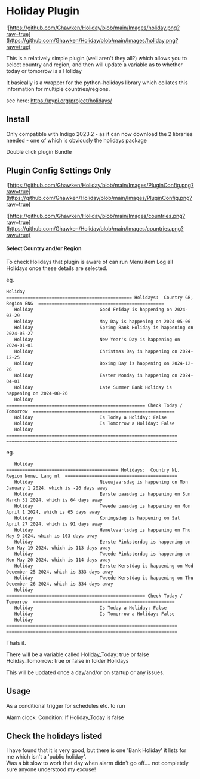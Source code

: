 # Holiday Plugin

![https://github.com/Ghawken/Holiday/blob/main/Images/holiday.png?raw=true](https://github.com/Ghawken/Holiday/blob/main/Images/holiday.png?raw=true)

This is a relatively simple plugin (well aren't they all?) which allows you to select country and region, and then will update a variable as to whether today or tomorrow is a Holiday

It basically is a wrapper for the python-holidays library which collates this information for multiple countries/regions.

see here:
https://pypi.org/project/holidays/

## Install

Only compatible with Indigo 2023.2 - as it can now download the 2 libraries needed - one of which is obviously the holidays package

Double click plugin Bundle

## Plugin Config Settings Only

![https://github.com/Ghawken/Holiday/blob/main/Images/PluginConfig.png?raw=true](https://github.com/Ghawken/Holiday/blob/main/Images/PluginConfig.png?raw=true)

![https://github.com/Ghawken/Holiday/blob/main/Images/countries.png?raw=true](https://github.com/Ghawken/Holiday/blob/main/Images/countries.png?raw=true)

#### Select Country and/or Region

To check Holidays that plugin is aware of can run Menu item
Log all Holidays once these details are selected.

eg.
``` 
Holiday                         =============================================== Holidays:  Country GB, Region ENG  ===============================================
   Holiday                         Good Friday is happening on 2024-03-29
   Holiday                         May Day is happening on 2024-05-06
   Holiday                         Spring Bank Holiday is happening on 2024-05-27
   Holiday                         New Year's Day is happening on 2024-01-01
   Holiday                         Christmas Day is happening on 2024-12-25
   Holiday                         Boxing Day is happening on 2024-12-26
   Holiday                         Easter Monday is happening on 2024-04-01
   Holiday                         Late Summer Bank Holiday is happening on 2024-08-26
   Holiday                         ==================================================== Check Today / Tomorrow  =====================================================
   Holiday                         Is Today a Holiday: False
   Holiday                         Is Tomorrow a Holiday: False
   Holiday                         ================================================================  ================================================================
```
eg.
```
   Holiday                         ========================================== Holidays:  Country NL, Region None, Lang nl  ==========================================
   Holiday                         Nieuwjaarsdag is happening on Mon January 1 2024, which is -26 days away
   Holiday                         Eerste paasdag is happening on Sun March 31 2024, which is 64 days away
   Holiday                         Tweede paasdag is happening on Mon April 1 2024, which is 65 days away
   Holiday                         Koningsdag is happening on Sat April 27 2024, which is 91 days away
   Holiday                         Hemelvaartsdag is happening on Thu May 9 2024, which is 103 days away
   Holiday                         Eerste Pinksterdag is happening on Sun May 19 2024, which is 113 days away
   Holiday                         Tweede Pinksterdag is happening on Mon May 20 2024, which is 114 days away
   Holiday                         Eerste Kerstdag is happening on Wed December 25 2024, which is 333 days away
   Holiday                         Tweede Kerstdag is happening on Thu December 26 2024, which is 334 days away
   Holiday                         ==================================================== Check Today / Tomorrow  =====================================================
   Holiday                         Is Today a Holiday: False
   Holiday                         Is Tomorrow a Holiday: False
   Holiday                         ================================================================  ================================================================

```

Thats it.

There will be a variable called
Holiday_Today:  true or false
Holiday_Tomorrow: true or false
in folder Holidays

This will be updated once a day/and/or on startup or any issues.

## Usage

As a conditional trigger for schedules etc. to run

Alarm clock:
Condition:
If Holiday_Today is false


## Check the holidays listed

I have found that it is very good, but there is one 'Bank Holiday' it lists for me which isn't a 'public holiday'.  
Was a bit slow to work that day when alarm didn't go off.... not completely sure anyone understood my excuse!